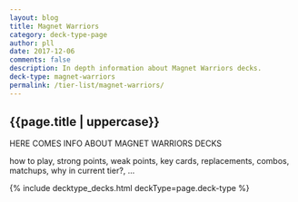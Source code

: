 ```yaml
---
layout: blog
title: Magnet Warriors
category: deck-type-page
author: pll
date: 2017-12-06
comments: false
description: In depth information about Magnet Warriors decks.
deck-type: magnet-warriors
permalink: /tier-list/magnet-warriors/ 
---
```


<div class="section">
    <h2>{{page.title | uppercase}}</h2>
    <p>HERE COMES INFO ABOUT MAGNET WARRIORS DECKS</p>
    <p>how to play, strong points, weak points, key cards, replacements, combos, matchups, why in current tier?, ...</p>
</div>

{% include decktype_decks.html deckType=page.deck-type %}